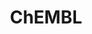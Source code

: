 ---
layout: default
bigquery: https://console.cloud.google.com/bigquery?p=patents-public-data&d=ebi_chembl&page=dataset
citation: '"The ChEMBL database in 2017." Anna Gaulton, Anne Hersey, Michał Nowotka,
  A Patrícia Bento, Jon Chambers, David Mendez, Prudence Mutowo, Francis Atkinson,
  Louisa J Bellis, Elena Cibrián-Uhalte, Mark Davies, Nathan Dedman, Anneli Karlsson,
  María Paula Magariños, John P Overington, George Papadatos, Ines Smit, Andrew R
  Leach Nucleic acids Research (2017) 45 (Database Issue), D945-D954'
contributors: European Bioinformatics Institute
cost: None
description: ChEMBL Data is a manually curated database of small molecules used in
  drug discovery, including information about existing patented drugs.
documentation: 'schema: https://www.ebi.ac.uk/chembl/db_schema


  '
last_edit: Mon, 04 Apr 2022 19:07:30 GMT
location: https://console.cloud.google.com/marketplace/product/google_patents_public_datasets/chembl
maintained_by: EMBL-EBI, an outstation of European Molecular Biology Laboratory
related_publications: '

  ChEMBL: towards direct deposition of bioassay data.


  Mendez D, Gaulton A, Bento AP, Chambers J, De Veij M, Félix E, Magariños MP, Mosquera
  JF, Mutowo P, Nowotka M, Gordillo-Marañón M, Hunter F, Junco L, Mugumbate G, Rodriguez-Lopez
  M, Atkinson F, Bosc N, Radoux CJ, Segura-Cabrera A, Hersey A, Leach AR.


  — Nucleic Acids Res. 2019; 47(D1):D930-D940. doi: 10.1093/nar/gky1075

  '
schema_fields: '[''usan_year'', ''level1_description'', ''cellosaurus_id'', ''ingredient'',
  ''compsyn_id'', ''frac_code'', ''isoform'', ''result_flag'', ''tax_id'', ''assay_test_type'',
  ''tbl'', ''domain_id'', ''assay_id'', ''selectivity_comment'', ''l3'', ''confidence'',
  ''class_type'', ''acd_logp'', ''domain_type'', ''standard_flag'', ''activity_comment'',
  ''mc_organism'', ''go_id'', ''set_name'', ''delist_flag'', ''entity_type'', ''cx_most_bpka'',
  ''biocomp_id'', ''published_type'', ''active_ingredient'', ''warnref_id'', ''previous_company'',
  ''cell_source_tissue'', ''start_position'', ''warning_id'', ''subgroup'', ''actsm_id'',
  ''assay_type'', ''cell_name'', ''cell_description'', ''metref_id'', ''oral'', ''withdrawn_year'',
  ''qed_weighted'', ''hbd_lipinski'', ''substrate_record_id'', ''drug_record_id'',
  ''level5'', ''assay_organism'', ''species_group_flag'', ''first_approval'', ''data_validity_comment'',
  ''mw_freebase'', ''cell_source_tax_id'', ''met_conversion'', ''patent_expire_date'',
  ''withdrawn_class'', ''hba'', ''relationship'', ''l5'', ''pchembl_value'', ''psa'',
  ''targrel_id'', ''parent_go_id'', ''frac_class_id'', ''nda_type'', ''year'', ''level2_description'',
  ''bao_id'', ''direct_interaction'', ''research_stem'', ''assay_tax_id'', ''ref_url'',
  ''acd_logd'', ''l1'', ''updated_by'', ''polymer_flag'', ''normal_range_min'', ''who_extra'',
  ''standard_units'', ''component_type'', ''withdrawn_country'', ''drug_substance_flag'',
  ''bao_format'', ''clo_id'', ''metabolite_record_id'', ''ddd_admr'', ''abstract'',
  ''domain_name'', ''mesh_heading'', ''co_stem_id'', ''version'', ''src_compound_id'',
  ''uo_units'', ''mc_target_accession'', ''downgraded'', ''ddd_comment'', ''record_id'',
  ''drug_product_flag'', ''parent_molregno'', ''smarts'', ''usan_stem_id'', ''mc_target_type'',
  ''ddd_id'', ''disease_efficacy'', ''domain_description'', ''chebi_par_id'', ''country'',
  ''prod_pat_id'', ''synonyms'', ''molecular_mechanism'', ''smid'', ''major_class'',
  ''ass_cls_map_id'', ''res_stem_id'', ''warning_type'', ''standard_inchi_key'', ''src_id'',
  ''strength'', ''assay_class_id'', ''dosed_ingredient'', ''assay_category'', ''parameter_value'',
  ''as_id'', ''target_type'', ''applicant_full_name'', ''route'', ''warning_country'',
  ''variant_id'', ''log_id'', ''topical'', ''parent_id'', ''name'', ''comp_class_id'',
  ''pathway_id'', ''cx_logp'', ''cidx'', ''l7'', ''approval_date'', ''lle'', ''curation_comment'',
  ''heavy_atoms'', ''cell_ontology_id'', ''availability_type'', ''assay_strain'',
  ''max_phase_for_ind'', ''submission_date'', ''who_name'', ''alert_id'', ''bto_id'',
  ''mechanism_of_action'', ''met_comment'', ''text_value'', ''hrac_code'', ''molecule_type'',
  ''src_short_name'', ''black_box_warning'', ''active_molregno'', ''binding_site_comment'',
  ''mutation'', ''prodrug'', ''orig_description'', ''issue'', ''end_position'', ''pref_name'',
  ''sitecomp_id'', ''ref_type'', ''atc_code'', ''last_page'', ''acd_most_bpka'', ''num_alerts'',
  ''path'', ''level3_description'', ''protein_class_id'', ''annotation'', ''irac_class_id'',
  ''volume'', ''first_page'', ''full_molformula'', ''drugind_id'', ''compd_id'', ''chirality'',
  ''mc_tax_id'', ''molfile'', ''patent_use_code'', ''cpd_str_alert_id'', ''chembl_id'',
  ''assay_source'', ''level4'', ''title'', ''organism'', ''enzyme_name'', ''standard_text_value'',
  ''homologue'', ''relationship_type'', ''idx'', ''mec_id'', ''l6'', ''aspect'', ''db_source'',
  ''protclasssyn_id'', ''class_level'', ''mechanism_comment'', ''natural_product'',
  ''toid'', ''related_tid'', ''published_value'', ''helm_notation'', ''mecref_id'',
  ''cx_most_apka'', ''warning_year'', ''relationship_desc'', ''assay_subcellular_fraction'',
  ''mol_hrac_id'', ''bao_endpoint'', ''protein_class_synonym'', ''trade_name'', ''activity_count'',
  ''authors'', ''standard_relation'', ''doc_type'', ''normal_range_max'', ''component_id'',
  ''aromatic_rings'', ''met_id'', ''mol_irac_id'', ''prediction_method'', ''num_lipinski_ro5_violations'',
  ''target_mapping'', ''mol_atc_id'', ''patent_id'', ''bei'', ''level2'', ''dosage_form'',
  ''component_synonym'', ''l4'', ''accession'', ''parameter_type'', ''ad_type'', ''acd_most_apka'',
  ''level3'', ''mw_monoisotopic'', ''rgid'', ''efo_id'', ''usan_stem_definition'',
  ''qudt_units'', ''indication_class'', ''protein_class_desc'', ''published_relation'',
  ''stat'', ''stem'', ''l2'', ''entity_id'', ''hba_lipinski'', ''standard_inchi'',
  ''assay_desc'', ''status'', ''targcomp_id'', ''assay_tissue'', ''rtb'', ''formulation_id'',
  ''mesh_id'', ''ref_id'', ''upper_value'', ''src_assay_id'', ''efo_term'', ''assay_param_id'',
  ''compound_name'', ''alogp'', ''value'', ''pathway_key'', ''sequence_md5sum'', ''sequence'',
  ''withdrawn_flag'', ''pubmed_id'', ''parent_type'', ''curated_by'', ''type'', ''ap_id'',
  ''first_in_class'', ''innovator_company'', ''inorganic_flag'', ''comp_go_id'', ''units'',
  ''db_version'', ''molecular_species'', ''withdrawn_reason'', ''irac_code'', ''therapeutic_flag'',
  ''definition'', ''assay_cell_type'', ''site_residues'', ''action_type'', ''potential_duplicate'',
  ''oc_id'', ''usan_stem'', ''short_name'', ''source_domain_id'', ''doc_id'', ''predbind_id'',
  ''mc_target_name'', ''site_name'', ''sei'', ''tid'', ''description'', ''alert_set_id'',
  ''source'', ''journal'', ''structure_type'', ''level4_description'', ''ddd_value'',
  ''comments'', ''job_id'', ''standard_value'', ''compound_key'', ''ro3_pass'', ''molsyn_id'',
  ''cl_lincs_id'', ''uberon_id'', ''syn_type'', ''patent_no'', ''aidx'', ''warning_description'',
  ''src_description'', ''site_id'', ''confidence_score'', ''relation'', ''l8'', ''creation_date'',
  ''activity_id'', ''usan_substem'', ''std_act_id'', ''product_id'', ''doi'', ''canonical_smiles'',
  ''caloha_id'', ''parenteral'', ''mol_frac_id'', ''tid_fixed'', ''hbd'', ''publication_number'',
  ''updated_on'', ''cell_source_organism'', ''priority'', ''le'', ''molregno'', ''enzyme_tid'',
  ''indref_id'', ''label'', ''full_mwt'', ''last_active'', ''max_phase'', ''stem_class'',
  ''hrac_class_id'', ''level1'', ''alert_name'', ''standard_upper_value'', ''tissue_id'',
  ''cx_logd'', ''warning_class'', ''published_units'', ''num_ro5_violations'', ''ddd_units'',
  ''target_desc'', ''standard_type'', ''cell_id'', ''ridx'', ''company'']'
shortname: chembl
tags:
- biotechnology
- health
- chemical
- bioinformatics
- medical
terms_of_use: CC BY-SA 3.0
title: ChEMBL
uuid: e232a192-965c-4ec9-904c-155b6dfe56c5
---